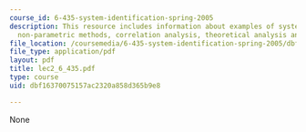```yaml
---
course_id: 6-435-system-identification-spring-2005
description: This resource includes information about examples of system identification,
  non-parametric methods, correlation analysis, theoretical analysis and comments.
file_location: /coursemedia/6-435-system-identification-spring-2005/dbf16370075157ac2320a858d365b9e8_lec2_6_435.pdf
file_type: application/pdf
layout: pdf
title: lec2_6_435.pdf
type: course
uid: dbf16370075157ac2320a858d365b9e8

---
```

None